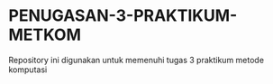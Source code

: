 # PENUGASAN-3-PRAKTIKUM-METKOM
Repository ini digunakan untuk memenuhi tugas 3 praktikum metode komputasi
